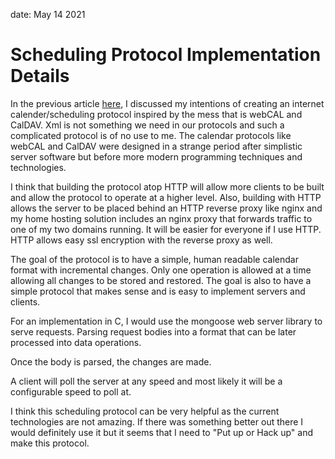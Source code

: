 date: May 14 2021
# Scheduling Protocol Implementation Details
In the previous article [here](/blog/A_New_Internet_Calendar_Protocol%3F), I discussed my intentions of creating an internet
calender/scheduling protocol inspired by the mess that is webCAL and CalDAV. Xml is not something we need in our protocols
and such a complicated protocol is of no use to me. The calendar protocols like webCAL and CalDAV were designed in a strange
period after simplistic server software but before more modern programming techniques and technologies.

I think that building the protocol atop HTTP will allow more clients to be built and allow the protocol to operate at a higher
level. Also, building with HTTP allows the server to be placed behind an HTTP reverse proxy like nginx and my home hosting
solution includes an nginx proxy that forwards traffic to one of my two domains running. It will be easier for everyone
if I use HTTP. HTTP allows easy ssl encryption with the reverse proxy as well.

The goal of the protocol is to have a simple, human readable calendar format with incremental changes. Only one operation is
allowed at a time allowing all changes to be stored and restored. The goal is also to have a simple protocol that makes
sense and is easy to implement servers and clients.

For an implementation in C, I would use the mongoose web server library to serve requests. Parsing request bodies into
a format that can be later processed into data operations.

Once the body is parsed, the changes are made.

A client will poll the server at any speed and most likely it will be a configurable speed to poll at.

I think this scheduling protocol can be very helpful as the current technologies are not amazing. If there was something better
out there I would definitely use it but it seems that I need to "Put up or Hack up" and make this protocol.
